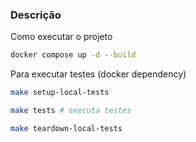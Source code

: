 ### Descrição

Como executar o projeto
```bash
docker compose up -d --build
```

Para executar testes (docker dependency)
```bash
make setup-local-tests
```
```bash
make tests # executa testes
```
```bash
make teardown-local-tests
```